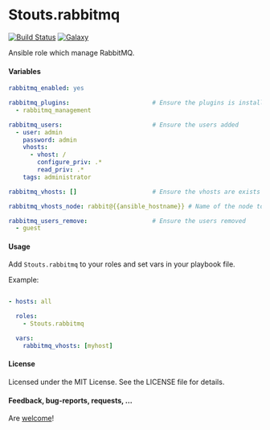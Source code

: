 Stouts.rabbitmq
===============

[![Build Status](http://img.shields.io/travis/Stouts/Stouts.rabbitmq.svg?style=flat-square)](https://travis-ci.org/Stouts/Stouts.rabbitmq)
[![Galaxy](http://img.shields.io/badge/galaxy-Stouts.rabbitmq-blue.svg?style=flat-square)](https://galaxy.ansible.com/list#/roles/953)

Ansible role which manage RabbitMQ.

#### Variables

```yaml
rabbitmq_enabled: yes

rabbitmq_plugins:                       # Ensure the plugins is installed
  - rabbitmq_management

rabbitmq_users:                         # Ensure the users added
  - user: admin
    password: admin
    vhosts:
      - vhost: /
        configure_priv: .*
        read_priv: .*
    tags: administrator

rabbitmq_vhosts: []                     # Ensure the vhosts are exists

rabbitmq_vhosts_node: rabbit@{{ansible_hostname}} # Name of the node to apply the vhosts

rabbitmq_users_remove:                  # Ensure the users removed
  - guest
```

#### Usage

Add `Stouts.rabbitmq` to your roles and set vars in your playbook file.

Example:

```yaml

- hosts: all

  roles:
    - Stouts.rabbitmq

  vars:
    rabbitmq_vhosts: [myhost]
```

#### License

Licensed under the MIT License. See the LICENSE file for details.

#### Feedback, bug-reports, requests, ...

Are [welcome](https://github.com/Stouts/Stouts.rabbitmq/issues)!
